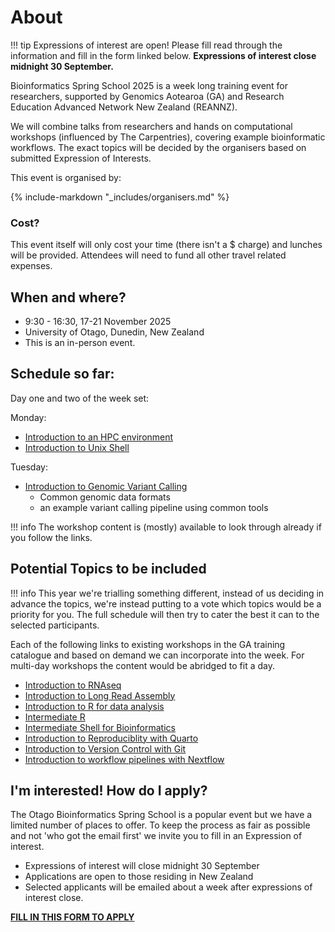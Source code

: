 # About

!!! tip
    Expressions of interest are open! Please fill read through the information and fill in the form linked below.
    **Expressions of interest close midnight 30 September.**

Bioinformatics Spring School 2025 is a week long training event for researchers, supported by Genomics Aotearoa (GA) and Research Education Advanced Network New Zealand (REANNZ).

We will combine talks from researchers and hands on computational workshops (influenced by The Carpentries), covering example bioinformatic workflows. The exact topics will be decided by the organisers based on submitted Expression of Interests.

This event is organised by:

{% include-markdown "_includes/organisers.md" %}

### Cost? 

This event itself will only cost your time (there isn't a $ charge) and lunches will be provided. Attendees will need to fund all other travel related expenses.

## When and where?

- 9:30 - 16:30, 17-21 November 2025 
- University of Otago, Dunedin, New Zealand
- This is an in-person event.



## Schedule so far:

Day one and two of the week set:

Monday:

- [Introduction to an HPC environment](Workshop_Descriptions/hpc.md)
- [Introduction to Unix Shell](Workshop_Descriptions/bash.md)

Tuesday:

- [Introduction to Genomic Variant Calling](Workshop_Descriptions/gdc.md)
    - Common genomic data formats
    - an example variant calling pipeline using common tools

!!! info
    The workshop content is (mostly) available to look through already if you follow the links.

## Potential Topics to be included


!!! info
    This year we're trialling something different, instead of us deciding in advance the topics, we're instead putting to a vote which topics would be a priority for you. The full schedule will then try to cater the best it can to the selected participants.

Each of the following links to existing workshops in the GA training catalogue and based on demand we can incorporate into the week. For multi-day workshops the content would be abridged to fit a day.

- [Introduction to RNAseq](https://genomicsaotearoa.github.io/RNA-seq-data-analysis-workflow/)
- [Introduction to Long Read Assembly](https://genomicsaotearoa.github.io/long-read-assembly-one-day/)
- [Introduction to R for data analysis](https://genomicsaotearoa.github.io/Introduction-to-R/)
- [Intermediate R](https://genomicsaotearoa.github.io/Intermediate-R/)
- [Intermediate Shell for Bioinformatics](https://genomicsaotearoa.github.io/shell-for-bioinformatics/)
- [Introduction to Reproduciblity with Quarto](https://genomicsaotearoa.github.io/reproducibility_with_git_and_quarto/quarto_overview.html)
- [Introduction to Version Control with Git](https://swcarpentry.github.io/git-novice/)
- [Introduction to workflow pipelines with Nextflow](https://genomicsaotearoa.github.io/introduction-to-nextflow/)



## I'm interested! How do I apply?

The Otago Bioinformatics Spring School is a popular event but we have a limited number of places to offer. To keep the process as fair as possible and not 'who got the email first' we invite you to fill in an Expression of interest. 

- Expressions of interest will close midnight 30 September
- Applications are open to those residing in New Zealand
- Selected applicants will be emailed about a week after expressions of interest close.

**[FILL IN THIS FORM TO APPLY](https://docs.google.com/forms/d/e/1FAIpQLSfPwy1gJIebABxq-N0p4BHTb8IF2l9FLwC61Xcs2iYShDm-BA/viewform?usp=dialog)**

